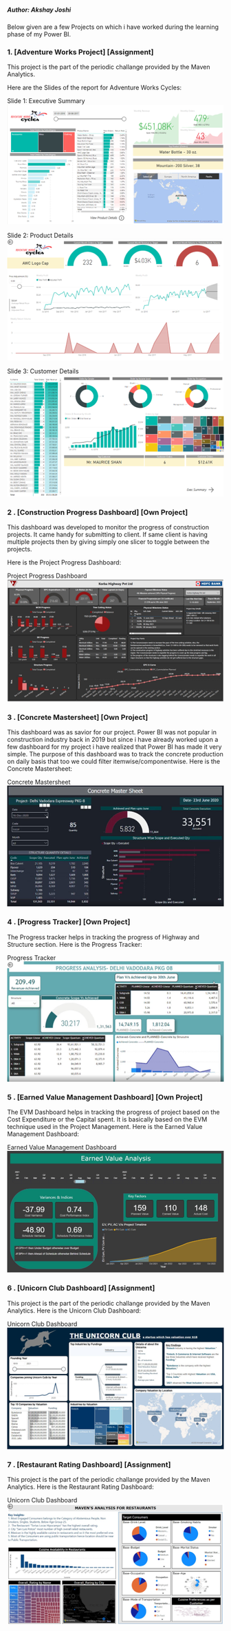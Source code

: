 ##### Author: Akshay Joshi

Below given are a few Projects on which i have worked during the learning phase of my Power BI.

### 1. [Adventure Works Project] [Assignment]
This project is the part of the periodic challange provided by the Maven Analytics.

Here are the Slides of the report for Adventure Works Cycles:

Slide 1: Executive Summary 
![alt text](./Adventure%20Works%20Report/1.png "Executive Summary")

Slide 2: Product Details
![alt text](./Adventure%20Works%20Report/2.png "Product Details")

Slide 3: Customer Details
![alt text](./Adventure%20Works%20Report/3.png "Customer Details")



### 2 . [Construction Progress Dashboard] [Own Project]
This dashboard was developed to monitor the progress of construction projects. It came handy for submitting to client. If same client is having multiple projects then by giving simply one slicer to toggle between the projects.

Here is the Project Progress Dashboard:

Project Progress Dashboard
![alt text](./Construction%20Progress%20Dashboard/Construction%20Progress%20Tracker.jpeg "Project Progress Dashboard")




### 3 . [Concrete Mastersheet] [Own Project]
This dashboard was as savior for our project. Power BI was not popular in construction industry back in 2019 but since i have already worked upon a few dashboard for my project i have realized that Power BI has made it very simple.
The purpose of this dashboard was to track the concrete production on daily basis that too we could filter itemwise/componentwise.
Here is the Concrete Mastersheet:

Concrete Mastersheet
![alt text](./Concrete%20Mastersheet/Concrete%20Mastersheet.jpeg "Concrete Mastersheet") 



### 4 . [Progress Tracker] [Own Project]
The Progress tracker helps in tracking the progress of Highway and Structure section.
Here is the Progress Tracker:

Progress Tracker
![alt text](./Construction%20Progress%20Tracker/Construction%20Progress%20Tracker.jpeg "Progress Tracker") 



### 5 . [Earned Value Management Dashboard] [Own Project]
The EVM Dashboard helps in tracking the progress of project based on the Cost Expenditure or the Capital spent. It is basically based on the EVM technique used in the Project Management.
Here is the Earned Value Management Dashboard:

Earned Value Management Dashboard
![alt text](./Earned%20Value%20Analysis/Earned%20Value%20Analysis.jpeg "Earned Value Management Dashboard")




### 6 . [Unicorn Club Dashboard] [Assignment]
This project is the part of the periodic challange provided by the Maven Analytics.
Here is the Unicorn Club Dashboard:

Unicorn Club Dashboard
![alt text](./Unicorn%20Club/Unicorn%20Club.jpeg "Unicorn Club Dashboard")


### 7 . [Restaurant Rating Dashboard] [Assignment]
This project is the part of the periodic challange provided by the Maven Analytics.
Here is the Restaurant Rating Dashboard:

Unicorn Club Dashboard
![alt text](./Restaurant%20Rating/Restaurant%20Rating.jpeg "Restaurant Rating Dashboard")


